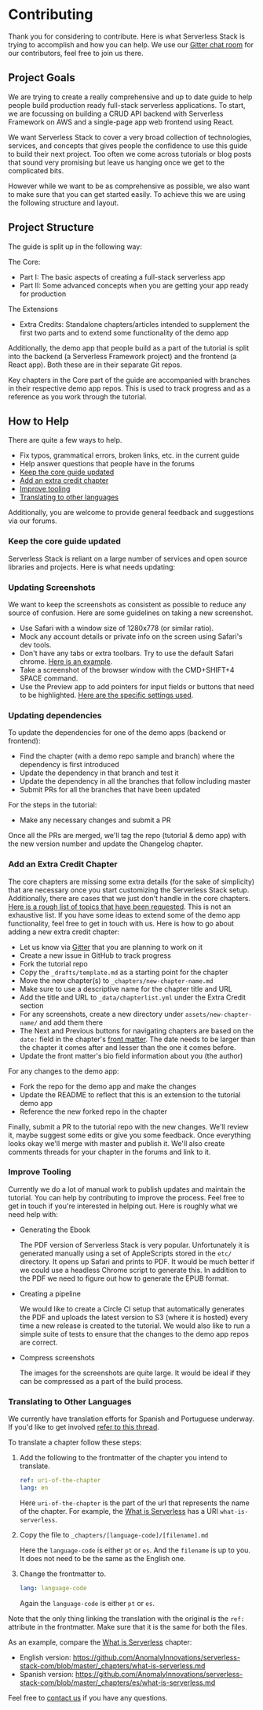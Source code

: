# Contributing

Thank you for considering to contribute. Here is what Serverless Stack is trying to accomplish and how you can help. We use our [Gitter chat room][Gitter] for our contributors, feel free to join us there.

## Project Goals

We are trying to create a really comprehensive and up to date guide to help people build production ready full-stack serverless applications. To start, we are focussing on building a CRUD API backend with Serverless Framework on AWS and a single-page app web frontend using React.

We want Serverless Stack to cover a very broad collection of technologies, services, and concepts that gives people the confidence to use this guide to build their next project. Too often we come across tutorials or blog posts that sound very promising but leave us hanging once we get to the complicated bits.

However while we want to be as comprehensive as possible, we also want to make sure that you can get started easily. To achieve this we are using the following structure and layout.

## Project Structure

The guide is split up in the following way:

The Core:
- Part I: The basic aspects of creating a full-stack serverless app
- Part II: Some advanced concepts when you are getting your app ready for production

The Extensions
- Extra Credits: Standalone chapters/articles intended to supplement the first two parts and to extend some functionality of the demo app

Additionally, the demo app that people build as a part of the tutorial is split into the backend (a Serverless Framework project) and the frontend (a React app). Both these are in their separate Git repos.

Key chapters in the Core part of the guide are accompanied with branches in their respective demo app repos. This is used to track progress and as a reference as you work through the tutorial.


## How to Help

There are quite a few ways to help.

- Fix typos, grammatical errors, broken links, etc. in the current guide
- Help answer questions that people have in the forums
- [Keep the core guide updated](#keep-the-core-guide-updated)
- [Add an extra credit chapter](#add-an-extra-credit-chapter)
- [Improve tooling](#improve-tooling)
- [Translating to other languages](#translating-to-other-languages)

Additionally, you are welcome to provide general feedback and suggestions via our forums.


### Keep the core guide updated

Serverless Stack is reliant on a large number of services and open source libraries and projects. Here is what needs updating:

### Updating Screenshots

We want to keep the screenshots as consistent as possible to reduce any source of confusion. Here are some guidelines on taking a new screenshot.

- Use Safari with a window size of 1280x778 (or similar ratio).
- Mock any account details or private info on the screen using Safari's dev tools.
- Don't have any tabs or extra toolbars. Try to use the default Safari chrome. [Here is an example](https://raw.githubusercontent.com/AnomalyInnovations/serverless-stack-com/master/assets/contributing/safari-chrome.png).
- Take a screenshot of the browser window with the CMD+SHIFT+4 SPACE command.
- Use the Preview app to add pointers for input fields or buttons that need to be highlighted. [Here are the specific settings used](https://raw.githubusercontent.com/AnomalyInnovations/serverless-stack-com/master/assets/contributing/preview-arrow.png).

### Updating dependencies

To update the dependencies for one of the demo apps (backend or frontend):

- Find the chapter (with a demo repo sample and branch) where the dependency is first introduced
- Update the dependency in that branch and test it
- Update the dependency in all the branches that follow including master
- Submit PRs for all the branches that have been updated

For the steps in the tutorial:

- Make any necessary changes and submit a PR

Once all the PRs are merged, we'll tag the repo (tutorial & demo app) with the new version number and update the Changelog chapter.


### Add an Extra Credit Chapter

The core chapters are missing some extra details (for the sake of simplicity) that are necessary once you start customizing the Serverless Stack setup. Additionally, there are cases that we just don't handle in the core chapters. [Here is a rough list of topics that have been requested](https://github.com/AnomalyInnovations/serverless-stack-com/projects/1#column-2785572). This is not an exhaustive list. If you have some ideas to extend some of the demo app functionality, feel free to get in touch with us. Here is how to go about adding a new extra credit chapter:

- Let us know via [Gitter][Gitter] that you are planning to work on it
- Create a new issue in GitHub to track progress
- Fork the tutorial repo
- Copy the `_drafts/template.md` as a starting point for the chapter
- Move the new chapter(s) to `_chapters/new-chapter-name.md`
- Make sure to use a descriptive name for the chapter title and URL
- Add the title and URL to `_data/chapterlist.yml` under the Extra Credit section
- For any screenshots, create a new directory under `assets/new-chapter-name/` and add them there
- The Next and Previous buttons for navigating chapters are based on the `date:` field in the chapter's [front matter](https://jekyllrb.com/docs/frontmatter/). The date needs to be larger than the chapter it comes after and lesser than the one it comes before.
- Update the front matter's bio field information about you (the author)

For any changes to the demo app:

- Fork the repo for the demo app and make the changes
- Update the README to reflect that this is an extension to the tutorial demo app
- Reference the new forked repo in the chapter

Finally, submit a PR to the tutorial repo with the new changes. We'll review it, maybe suggest some edits or give you some feedback. Once everything looks okay we'll merge with master and publish it. We'll also create comments threads for your chapter in the forums and link to it.


### Improve Tooling

Currently we do a lot of manual work to publish updates and maintain the tutorial. You can help by contributing to improve the process. Feel free to get in touch if you're interested in helping out. Here is roughly what we need help with:

- Generating the Ebook

  The PDF version of Serverless Stack is very popular. Unfortunately it is generated manually using a set of AppleScripts stored in the `etc/` directory. It opens up Safari and prints to PDF. It would be much better if we could use a headless Chrome script to generate this. In addition to the PDF we need to figure out how to generate the EPUB format.

- Creating a pipeline

  We would like to create a Circle CI setup that automatically generates the PDF and uploads the latest version to S3 (where it is hosted) every time a new release is created to the tutorial. We would also like to run a simple suite of tests to ensure that the changes to the demo app repos are correct.

- Compress screenshots

  The images for the screenshots are quite large. It would be ideal if they can be compressed as a part of the build process.

### Translating to Other Languages

We currently have translation efforts for Spanish and Portuguese underway. If you'd like to get involved [refer to this thread](https://github.com/AnomalyInnovations/serverless-stack-com/issues/271).

To translate a chapter follow these steps:

1. Add the following to the frontmatter of the chapter you intend to translate.

   ``` yml
   ref: uri-of-the-chapter
   lang: en
   ```
   
   Here `uri-of-the-chapter` is the part of the url that represents the name of the chapter. For example, the [What is Serverless](https://serverless-stack.com/chapters/what-is-serverless.html) has a URI `what-is-serverless`.

2. Copy the file to `_chapters/[language-code]/[filename].md`

   Here the `language-code` is either `pt` or `es`. And the `filename` is up to you. It does not need to be the same as the English one.

3. Change the frontmatter to.

   ``` yml
   lang: language-code
   ```
   
   Again the `language-code` is either `pt` or `es`.
   

Note that the only thing linking the translation with the original is the `ref:` attribute in the frontmatter. Make sure that it is the same for both the files.

As an example, compare the [What is Serverless](https://serverless-stack.com/chapters/what-is-serverless.html) chapter:

- English version: https://github.com/AnomalyInnovations/serverless-stack-com/blob/master/_chapters/what-is-serverless.md
- Spanish version: https://github.com/AnomalyInnovations/serverless-stack-com/blob/master/_chapters/es/what-is-serverless.md

Feel free to [contact us](mailto:contact@anoma.ly) if you have any questions.
   

[Gitter]: https://gitter.im/serverless-stack/Lobby
